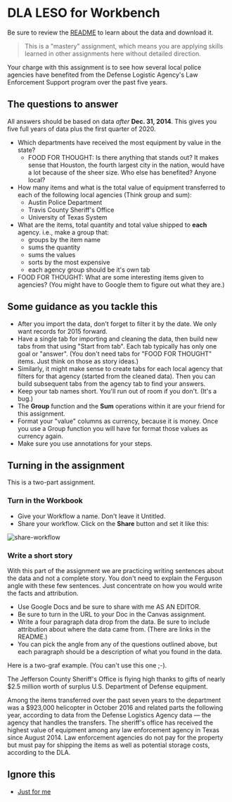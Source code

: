 # DLA LESO for Workbench

Be sure to review the [README](README.md) to learn about the data and download it.

> This is a "mastery" assignment, which means you are applying skills learned in other assignments here without detailed direction.

Your charge with this assignment is to see how several local police agencies have benefited from the Defense Logistic Agency's Law Enforcement Support program over the past five years.

## The questions to answer

All answers should be based on data _after_ **Dec. 31, 2014**. This gives you five full years of data plus the first quarter of 2020.

- Which departments have received the most equipment by value in the state?
  - FOOD FOR THOUGHT: Is there anything that stands out? It makes sense that Houston, the fourth largest city in the nation, would have a lot because of the sheer size. Who else has benefited? Anyone local?
- How many items and what is the total value of equipment transferred to each of the following local agencies (Think group and sum):
  - Austin Police Department
  - Travis County Sheriff's Office
  - University of Texas System
- What are the items, total quantity and total value shipped to **each** agency. i.e., make a group that:
  - groups by the item name
  - sums the quantity
  - sums the values
  - sorts by the most expensive
  - each agency group should be it's own tab
- FOOD FOR THOUGHT: What are some interesting items given to agencies? (You might have to Google them to figure out what they are.)

## Some guidance as you tackle this

- After you import the data, don't forget to filter it by the date. We only want records for 2015 forward.
- Have a single tab for importing and cleaning the data, then build new tabs from that using "Start from tab". Each tab typically has only one goal or "answer". (You don't need tabs for "FOOD FOR THOUGHT" items. Just think on those as story ideas.)
- Similarly, it might make sense to create tabs for each local agency that filters for that agency (started from the cleaned data). Then you can build subsequent tabs from the agency tab to find your answers.
- Keep your tab names short. You'll run out of room if you don't. (It's a bug.)
- The **Group** function and the **Sum** operations within it are your friend for this assignment.
- Format your "value" columns as currency, because it is money. Once you use a Group function you will have for format those values as currency again.
- Make sure you use annotations for your steps.

## Turning in the assignment

This is a two-part assignment.

### Turn in the Workbook

- Give your Workflow a name. Don't leave it Untitled.
- Share your workflow. Click on the **Share** button and set it like this:

![share-workflow](img/share-workbench.png)

### Write a short story

With this part of the assignment we are practicing writing sentences about the data and not a complete story. You don't need to explain the Ferguson angle with these few sentences. Just concentrate on how you would write the facts and attribution.

- Use Google Docs and be sure to share with me AS AN EDITOR.
- Be sure to turn in the URL to your Doc in the Canvas assignment.
- Write a four paragraph data drop from the data. Be sure to include attribution about where the data came from. (There are links in the README.)
- You can pick the angle from any of the questions outlined above, but each paragraph should be a description of what you found in the data.

Here is a two-graf example. (You can't use this one ;-).

The Jefferson County Sheriff's Office is flying high thanks to gifts of nearly $2.5 million worth of surplus U.S. Department of Defense equipment.

Among the items transferred over the past seven years to the department was a $923,000 helicopter in October 2016 and related parts the following year, according to data from the Defense Logistics Agency data — the agency that handles the transfers. The sheriff's office has received the highest value of equipment among any law enforcement agency in Texas since August 2014. Law enforcement agencies do not pay for the property but must pay for shipping the items as well as potential storage costs, according to the DLA.

## Ignore this

- [Just for me](https://app.workbenchdata.com/workflows/78448/)
